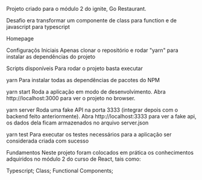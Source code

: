 Projeto criado para o módulo 2 do ignite, Go Restaurant.

Desafio era transformar um componente de class para function e de javascript para typescript

Homepage

Configuraçõs Iniciais
Apenas clonar o repositório e rodar "yarn" para instalar as dependências do projeto

Scripts disponíveis
Para rodar o projeto basta executar

yarn
Para instalar todas as dependências de pacotes do NPM

yarn start
Roda a aplicação em modo de desenvolvimento.
Abra http://localhost:3000 para ver o projeto no browser.

yarn server
Roda uma fake API na porta 3333 (integrar depois com o backend feito anteriormente).
Abra http://localhost:3333 para ver a fake api, os dados dela ficam
armazenados no arquivo server.json

yarn test
Para executar os testes necessários para a aplicação ser considerada criada com sucesso

Fundamentos
Neste projeto foram colocados em prática os conhecimentos adquiridos no módulo 2 do curso de React, tais como:

Typescript;
Class;
Functional Components;